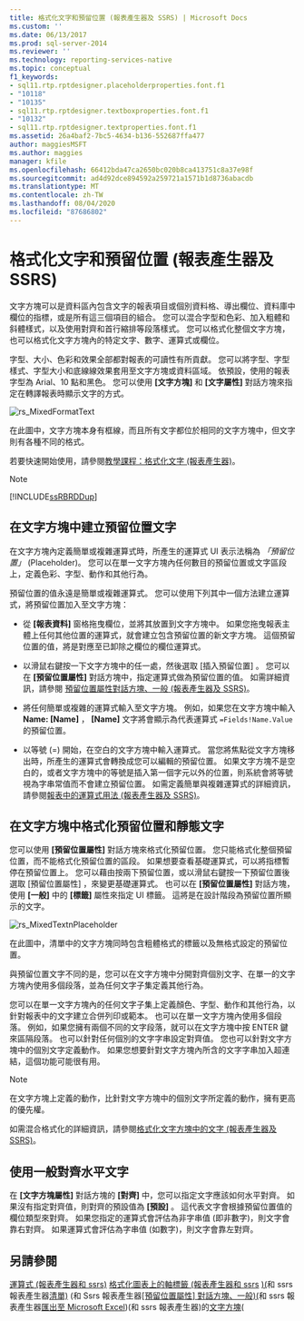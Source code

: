 ```yaml
---
title: 格式化文字和預留位置 (報表產生器及 SSRS) | Microsoft Docs
ms.custom: ''
ms.date: 06/13/2017
ms.prod: sql-server-2014
ms.reviewer: ''
ms.technology: reporting-services-native
ms.topic: conceptual
f1_keywords:
- sql11.rtp.rptdesigner.placeholderproperties.font.f1
- "10118"
- "10135"
- sql11.rtp.rptdesigner.textboxproperties.font.f1
- "10132"
- sql11.rtp.rptdesigner.textproperties.font.f1
ms.assetid: 26a4baf2-7bc5-4634-b136-552687ffa477
author: maggiesMSFT
ms.author: maggies
manager: kfile
ms.openlocfilehash: 66412bda47ca2650bc020b8ca413751c8a37e98f
ms.sourcegitcommit: ad4d92dce894592a259721a1571b1d8736abacdb
ms.translationtype: MT
ms.contentlocale: zh-TW
ms.lasthandoff: 08/04/2020
ms.locfileid: "87686802"
---
```

# <a name="formatting-text-and-placeholders-report-builder-and-ssrs"></a>格式化文字和預留位置 (報表產生器及 SSRS)
  文字方塊可以是資料區內包含文字的報表項目或個別資料格、導出欄位、資料庫中欄位的指標，或是所有這三個項目的組合。 您可以混合字型和色彩、加入粗體和斜體樣式，以及使用對齊和首行縮排等段落樣式。 您可以格式化整個文字方塊，也可以格式化文字方塊內的特定文字、數字、運算式或欄位。

 字型、大小、色彩和效果全部都對報表的可讀性有所貢獻。 您可以將字型、字型樣式、字型大小和底線線效果套用至文字方塊或資料區域。 依預設，使用的報表字型為 Arial、10 點和黑色。 您可以使用 **[文字方塊]** 和 **[文字屬性]** 對話方塊來指定在轉譯報表時顯示文字的方式。

 ![rs_MixedFormatText](../media/rs-mixedformattext.gif "rs_MixedFormatText")

 在此圖中，文字方塊本身有框線，而且所有文字都位於相同的文字方塊中，但文字則有各種不同的格式。

 若要快速開始使用，請參閱[教學課程：格式化文字 &#40;報表產生器&#41;](../tutorial-format-text-report-builder.md)。

> [!NOTE]
>  [!INCLUDE[ssRBRDDup](../../includes/ssrbrddup-md.md)]

## <a name="creating-placeholder-text-in-a-text-box"></a>在文字方塊中建立預留位置文字
 在文字方塊內定義簡單或複雜運算式時，所產生的運算式 UI 表示法稱為 *「預留位置」* (Placeholder)。 您可以在單一文字方塊內任何數目的預留位置或文字區段上，定義色彩、字型、動作和其他行為。

 預留位置的值永遠是簡單或複雜運算式。 您可以使用下列其中一個方法建立運算式，將預留位置加入至文字方塊：

-   從 **[報表資料]** 窗格拖曳欄位，並將其放置到文字方塊中。 如果您拖曳報表主體上任何其他位置的運算式，就會建立包含預留位置的新文字方塊。 這個預留位置的值，將是對應至已卸除之欄位的欄位運算式。

-   以滑鼠右鍵按一下文字方塊中的任一處，然後選取 [插入預留位置]  。 您可以在 **[預留位置屬性]** 對話方塊中，指定運算式做為預留位置的值。 如需詳細資訊，請參閱 [預留位置屬性對話方塊、一般 &#40;報表產生器及 SSRS&#41;](../placeholder-properties-dialog-box-general-report-builder-and-ssrs.md)。

-   將任何簡單或複雜的運算式輸入至文字方塊。 例如，如果您在文字方塊中輸入 **Name: [Name]** ， **[Name]** 文字將會顯示為代表運算式 `=Fields!Name.Value`的預留位置。

-   以等號 (=) 開始，在空白的文字方塊中輸入運算式。 當您將焦點從文字方塊移出時，所產生的運算式會轉換成您可以編輯的預留位置。 如果文字方塊不是空白的，或者文字方塊中的等號是插入第一個字元以外的位置，則系統會將等號視為字串常值而不會建立預留位置。 如需定義簡單與複雜運算式的詳細資訊，請參閱[報表中的運算式用法 &#40;報表產生器及 SSRS&#41;](expression-uses-in-reports-report-builder-and-ssrs.md)。

## <a name="formatting-placeholders-and-static-text-in-a-text-box"></a>在文字方塊中格式化預留位置和靜態文字
 您可以使用 **[預留位置屬性]** 對話方塊來格式化預留位置。 您只能格式化整個預留位置，而不能格式化預留位置的區段。 如果想要查看基礎運算式，可以將指標暫停在預留位置上。 您可以藉由按兩下預留位置，或以滑鼠右鍵按一下預留位置後選取 [預留位置屬性]  ，來變更基礎運算式。 也可以在 **[預留位置屬性]** 對話方塊，使用 **[一般]** 中的 **[標籤]** 屬性來指定 UI 標籤。 這將是在設計階段為預留位置所顯示的文字。

 ![rs_MixedTextnPlaceholder](../media/rs-mixedtextnplaceholder.gif "rs_MixedTextnPlaceholder")

 在此圖中，清單中的文字方塊同時包含粗體格式的標籤以及無格式設定的預留位置。

 與預留位置文字不同的是，您可以在文字方塊中分開對齊個別文字、在單一的文字方塊內使用多個段落，並為任何文字子集定義其他行為。

 您可以在單一文字方塊內的任何文字子集上定義顏色、字型、動作和其他行為，以針對報表中的文字建立合併列印或範本。 也可以在單一文字方塊內使用多個段落。 例如，如果您擁有兩個不同的文字段落，就可以在文字方塊中按 ENTER 鍵來區隔段落。 也可以針對任何個別的文字字串設定對齊值。 您也可以針對文字方塊中的個別文字定義動作。 如果您想要針對文字方塊內所含的文字字串加入超連結，這個功能可能很有用。

> [!NOTE]
>  在文字方塊上定義的動作，比針對文字方塊中的個別文字所定義的動作，擁有更高的優先權。

 如需混合格式化的詳細資訊，請參閱[格式化文字方塊中的文字 &#40;報表產生器及 SSRS&#41;](format-text-in-a-text-box-report-builder-and-ssrs.md)。

## <a name="aligning-horizontal-text-using-general"></a>使用一般對齊水平文字
 在 **[文字方塊屬性]** 對話方塊的 **[對齊]** 中，您可以指定文字應該如何水平對齊。 如果沒有指定對齊值，則對齊的預設值為 **[預設]** 。 這代表文字會根據預留位置值的欄位類型來對齊。 如果您指定的運算式會評估為非字串值 (即非數字)，則文字會靠右對齊。 如果運算式會評估為字串值 (如數字)，則文字會靠左對齊。

## <a name="see-also"></a>另請參閱
 [運算式 &#40;報表產生器和 ssrs&#41;](expressions-report-builder-and-ssrs.md) [格式化圖表上的軸標籤 &#40;報表產生器和 ssrs](formatting-axis-labels-on-a-chart-report-builder-and-ssrs.md) [&#41;&#40;](formatting-scales-on-a-gauge-report-builder-and-ssrs.md)和 ssrs 報表產生器[清單&#41;](tables-matrices-and-lists-report-builder-and-ssrs.md) &#40;和 Ssrs 報表產生器[[預留位置屬性] 對話方塊、一般&#41;&#40;](../placeholder-properties-dialog-box-general-report-builder-and-ssrs.md)和 ssrs 報表產生器[匯出至 Microsoft Excel](../report-builder/exporting-to-microsoft-excel-report-builder-and-ssrs.md)&#41;&#40;和 ssrs 報表產生器&#41;的[文字方塊](text-boxes-report-builder-and-ssrs.md)&#40;


